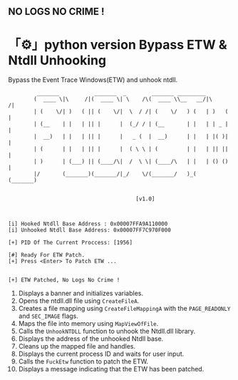 ## NO LOGS NO CRIME ! 
  
# 「⚙️」python version Bypass ETW & Ntdll Unhooking
Bypass the Event Trace Windows(ETW) and unhook ntdll.

```
         _______           _______  _        _______ _________
        (  ____ \|\     /|(  ____ \| \    /\(  ____ \\__   __/|\     /|
        | (    \/| )   ( || (    \/|  \  / /| (    \/   ) (   | )   ( |
        | (__    | |   | || |      |  (_/ / | (__       | |   | | _ | |
        |  __)   | |   | || |      |   _ (  |  __)      | |   | |( )| |
        | (      | |   | || |      |  ( \ \ | (         | |   | || || |
        | )      | (___) || (____/\|  /  \ \| (____/\   | |   | () () |
        |/       (_______)(_______/|_/    \/(_______/   )_(   (_______)

                                
                                        [v1.0]



[i] Hooked Ntdll Base Address : 0x00007FFA9A110000
[i] Unhooked Ntdll Base Address: 0x00007FF7C970F000

[+] PID Of The Current Proccess: [1956]

[#] Ready For ETW Patch.
[+] Press <Enter> To Patch ETW ...


[+] ETW Patched, No Logs No Crime !
```


1. Displays a banner and initializes variables.
2. Opens the ntdll.dll file using `CreateFileA`.
3. Creates a file mapping using `CreateFileMappingA` with the `PAGE_READONLY` and `SEC_IMAGE` flags.
4. Maps the file into memory using `MapViewOfFile`.
5. Calls the `UnhookNTDLL` function to unhook the Ntdll.dll library.
6. Displays the address of the unhooked Ntdll base.
7. Cleans up the mapped file and handles.
8. Displays the current process ID and waits for user input.
9. Calls the `FuckEtw` function to patch the ETW.
10. Displays a message indicating that the ETW has been patched.


